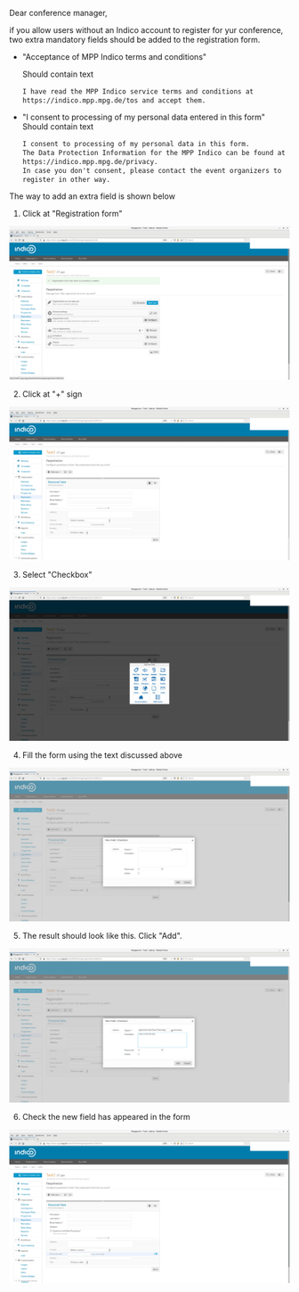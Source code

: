 Dear conference manager, 

if you allow users without an Indico account to register for yur conference, two extra mandatory fields should be added to the registration form.

- "Acceptance of MPP Indico terms and conditions"

  Should contain text 
  ```
  I have read the MPP Indico service terms and conditions at https://indico.mpp.mpg.de/tos and accept them.
  ```

- "I consent to processing of my personal data entered in this form"
  Should contain text 

  ```
  I consent to processing of my personal data in this form. 
  The Data Protection Information for the MPP Indico can be found at https://indico.mpp.mpg.de/privacy. 
  In case you don't consent, please contact the event organizers to register in other way.
  ```

The way to add an extra field is shown below

1. Click at "Registration form"

![](https://raw.githubusercontent.com/mppmu/MPPIndico/master/manager/add_DP_agreement_to_conference/1.png)

2. Click at "+" sign

![](https://raw.githubusercontent.com/mppmu/MPPIndico/master/manager/add_DP_agreement_to_conference/2.png)

3. Select "Checkbox"

![](https://raw.githubusercontent.com/mppmu/MPPIndico/master/manager/add_DP_agreement_to_conference/3.png)

4. Fill the form using the text discussed above 

![](https://raw.githubusercontent.com/mppmu/MPPIndico/master/manager/add_DP_agreement_to_conference/4.png)

5. The result should look like this. Click "Add".

![](https://raw.githubusercontent.com/mppmu/MPPIndico/master/manager/add_DP_agreement_to_conference/5.png)

6. Check the new field has appeared in the form

![](https://raw.githubusercontent.com/mppmu/MPPIndico/master/manager/add_DP_agreement_to_conference/6.png)
